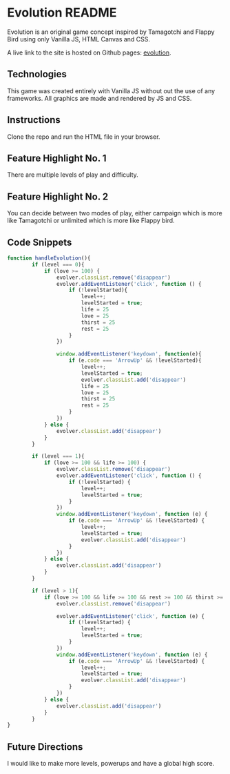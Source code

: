 # Evolution README

Evolution is an original game concept inspired by Tamagotchi and Flappy Bird using only Vanilla JS, HTML Canvas and CSS.

A live link to the site is hosted on Github pages: [evolution](https://ericathompson.github.io/evolution/).

## Technologies
This game was created entirely with Vanilla JS without out the use of any frameworks. All graphics are made and rendered by JS and CSS.

## Instructions
Clone the repo and run the HTML file in your browser. 

## Feature Highlight No. 1
There are multiple levels of play and difficulty.

## Feature Highlight No. 2
You can decide between two modes of play, either campaign which is more like Tamagotchi or unlimited which is more like Flappy bird.

## Code Snippets

```js
function handleEvolution(){
        if (level === 0){   
            if (love >= 100) {
                evolver.classList.remove('disappear')           
                evolver.addEventListener('click', function () {
                    if (!levelStarted){
                        level++;
                        levelStarted = true;
                        life = 25
                        love = 25
                        thirst = 25
                        rest = 25
                    }               
                })

                window.addEventListener('keydown', function(e){
                    if (e.code === 'ArrowUp' && !levelStarted){
                        level++;
                        levelStarted = true;
                        evolver.classList.add('disappear')
                        life = 25
                        love = 25
                        thirst = 25
                        rest = 25
                    }
                })
            } else {
                evolver.classList.add('disappear')
            }
        }

        if (level === 1){
            if (love >= 100 && life >= 100) {
                evolver.classList.remove('disappear')
                evolver.addEventListener('click', function () {
                    if (!levelStarted) {
                        level++;
                        levelStarted = true;
                    }
                })
                window.addEventListener('keydown', function (e) {
                    if (e.code === 'ArrowUp' && !levelStarted) {
                        level++;
                        levelStarted = true;
                        evolver.classList.add('disappear')
                    }
                })
            } else {
                evolver.classList.add('disappear')
            }
        }

        if (level > 1){
            if (love >= 100 && life >= 100 && rest >= 100 && thirst >= 100) {
                evolver.classList.remove('disappear')

                evolver.addEventListener('click', function (e) {
                    if (!levelStarted) {
                        level++;
                        levelStarted = true;
                    }
                })
                window.addEventListener('keydown', function (e) {
                    if (e.code === 'ArrowUp' && !levelStarted) {
                        level++;
                        levelStarted = true;
                        evolver.classList.add('disappear')
                    }
                })
            } else {
                evolver.classList.add('disappear')
            }
        }
}
```

## Future Directions
I would like to make more levels, powerups and have a global high score.
